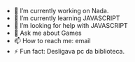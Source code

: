 - 🔭 I’m currently working on Nada.
- 🌱 I’m currently learning JAVASCRIPT
- 🤔 I’m looking for help with JAVASCRIPT
- 💬 Ask me about Games
- 📫 How to reach me: email
- ⚡ Fun fact: Desligava pc da biblioteca.
